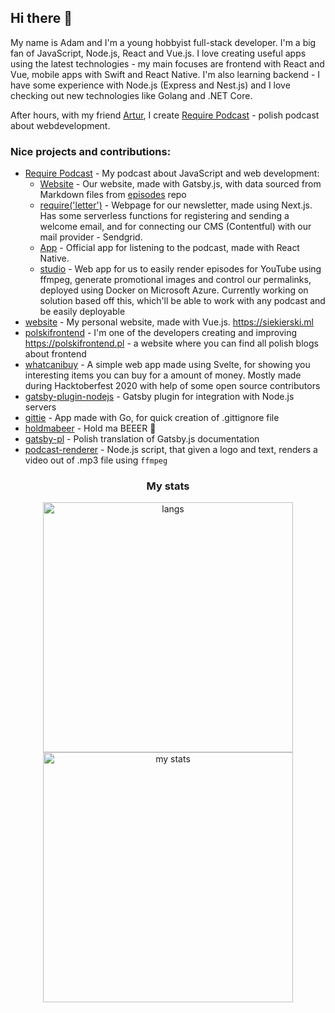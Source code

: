 ## Hi there 👋

My name is Adam and I'm a young hobbyist full-stack developer. I'm a big fan of JavaScript, Node.js, React and Vue.js. I love creating useful apps using the latest technologies - my main focuses are frontend with React and Vue, mobile apps with Swift and React Native. I'm also learning backend - I have some experience with Node.js (Express and Nest.js) and I love checking out new technologies like Golang and .NET Core.

After hours, with my friend [Artur](https://github.com/datejer), I create [Require Podcast](https://require.podcast.gq) - polish podcast about webdevelopment. 

### Nice projects and contributions:

- [Require Podcast](https://require.podcast.gq) - My podcast about JavaScript and web development:
  - [Website](https://github.com/requirepodcast/website) - Our website, made with Gatsby.js, with data sourced from Markdown files from [episodes](https://github.com/requirepodcast/episodes) repo
  - [require('letter')](https://github.com/requirepodcast/letter) - Webpage for our newsletter, made using Next.js. Has some serverless functions for registering and sending a welcome email, and for connecting our CMS (Contentful) with our mail provider - Sendgrid.
  - [App](https://github.com/requirepodcast/app) - Official app for listening to the podcast, made with React Native. 
  - [studio](https://github.com/requirepodcast/studio) - Web app for us to easily render episodes for YouTube using ffmpeg, generate promotional images and control our permalinks, deployed using Docker on Microsoft Azure. Currently working on solution based off this, which'll be able to work with any podcast and be easily deployable
- [website](https://github.com/AdamSiekierski/website) - My personal website, made with Vue.js. https://siekierski.ml
- [polskifrontend](https://github.com/typeofweb/polskifrontend) - I'm one of the developers creating and improving https://polskifrontend.pl - a website where you can find all polish blogs about frontend
- [whatcanibuy](https://github.com/AdamSiekierski/whatcanibuy) - A simple web app made using Svelte, for showing you interesting items you can buy for a amount of money. Mostly made during Hacktoberfest 2020 with help of some open source contributors
- [gatsby-plugin-nodejs](https://github.com/AdamSiekierski/gatsby-plugin-nodejs) - Gatsby plugin for integration with Node.js servers
- [gittie](https://github.com/AdamSiekierski/gittie) - App made with Go, for quick creation of .gittignore file
- [holdmabeer](https://github.com/AdamSiekierski/holdmabeer) - Hold ma BEEER 🍺
- [gatsby-pl](https://github.com/gatsbyjs/gatsby-pl) - Polish translation of Gatsby.js documentation
- [podcast-renderer](https://github.com/AdamSiekierski/podcast-renderer) - Node.js script, that given a logo and text, renders a video out of .mp3 file using `ffmpeg`

<h3 align="center">My stats</h3>

<p align="center">
  <img src="https://github-readme-stats.vercel.app/api/top-langs/?username=AdamSiekierski&layout=compact" width="400" alt="langs" />
    <br />
  <img src="https://github-readme-stats.vercel.app/api?username=AdamSiekierski&count_private=true&show_icons=true" width="400" alt="my stats" />
</p>
